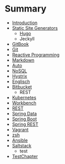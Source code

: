 # Summary

* [Introduction](README.md)
* [Static Site Generators](staticSiteGenerators.md)
   * [Hugo](hugo.md)
   * Jeckyll
* [GitBook](gitbook.md)
* [Git](git.md)
* [Reactive Programming](reactiveProgramming.md)
* [Markdown](markdown.md)
* [Auto](auto.md)
* [NoSQL](nosql.md)
* [Hystrix](hystrix.md)
* [Englisch](englisch.md)
* [Bitbucket](bitbucket.md)
   * REST
* [Kubernetes](kubernetes.md)
* [Workbench](workbench.md)
* [REST](rest.md)
* [Spring Data](springdata.md)
* [Spring Boot](springBoot.md)
* [Spring REST](springRest.md)
* [Vagrant](vagrant.md)
* [zsh](zsh.md)
* [Ansible](ansible.md)
* [Saltstack](saltstack.md)
   * test
* [TestChapter](testchapter.md)

